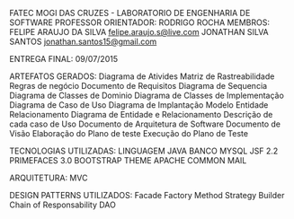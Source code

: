 FATEC MOGI DAS CRUZES - LABORATORIO DE ENGENHARIA DE SOFTWARE
PROFESSOR ORIENTADOR: RODRIGO ROCHA
MEMBROS: FELIPE ARAUJO DA SILVA   felipe.araujo.s@live.com
         JONATHAN SILVA SANTOS    jonathan.santos15@gmail.com

ENTREGA FINAL: 09/07/2015


ARTEFATOS GERADOS:
                  Diagrama de Ativides
                  Matriz de Rastreabilidade
                  Regras de negócio
                  Documento de Requisitos
                  Diagrama de Sequencia
                  Diagrama de Classes de Dominio
                  Diagrama de Classes de Implementação
                  Diagrama de Caso de Uso
                  Diagrama de Implantação
                  Modelo Entidade Relacionamento
                  Diagrama de Entidade e Relacionamento
                  Descrição de cada caso de Uso
                  Documento de Arquitetura de Software
                  Documento de Visão
                  Elaboração do Plano de teste
                  Execução do Plano de Teste

TECNOLOGIAS UTILIZADAS:
                       LINGUAGEM JAVA
                       BANCO MYSQL
                       JSF 2.2
                       PRIMEFACES 3.0
                       BOOTSTRAP THEME
                       APACHE COMMON MAIL

ARQUITETURA: MVC


DESIGN PATTERNS UTILIZADOS:
                           Facade
                           Factory Method
                           Strategy
                           Builder
                           Chain of Responsability
                           DAO
